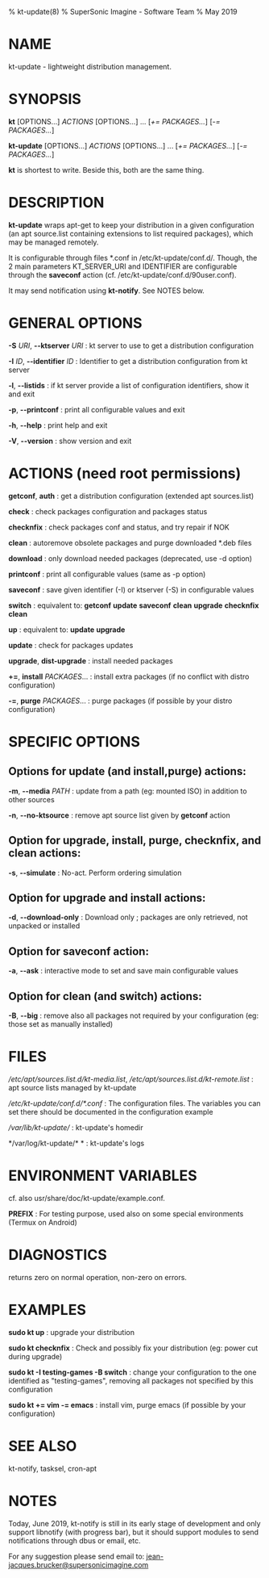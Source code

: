 % kt-update(8)
% SuperSonic Imagine - Software Team
% May 2019

# NAME

kt-update - lightweight distribution management.


# SYNOPSIS

**kt** [OPTIONS...]  *ACTIONS* [OPTIONS...] ... [*+= PACKAGES...*] \[*-= PACKAGES...*]

**kt-update** [OPTIONS...]  *ACTIONS* [OPTIONS...] ... [*+= PACKAGES...*] \[*-= PACKAGES...*]

**kt** is shortest to write. Beside this, both are the same thing.

# DESCRIPTION

**kt-update** wraps apt-get to keep your distribution in a given configuration (an apt source.list containing extensions to list required packages), which may be managed remotely.

It is configurable through files \*.conf in /etc/kt-update/conf.d/. Though, the 2 main parameters KT\_SERVER\_URI and IDENTIFIER are configurable through the **saveconf** action (cf. /etc/kt-update/conf.d/90user.conf).

It may send notification using **kt-notify**. See NOTES below.

# GENERAL OPTIONS

**-S** *URI*, **--ktserver** *URI*
:  kt server to use to get a distribution configuration

**-I** *ID*, **--identifier** *ID*
:  Identifier to get a distribution configuration from kt server

**-l**, **--listids**
:  if kt server provide a list of configuration identifiers, show it and exit

**-p**, **--printconf**
:  print all configurable values and exit

**-h**, **--help**
:  print help and exit

**-V**, **--version**
:  show version and exit


# ACTIONS (need root permissions)

**getconf**, **auth**
:  get a distribution configuration (extended apt sources.list)

**check**
:  check packages configuration and packages status

**checknfix**
:  check packages conf and status, and try repair if NOK

**clean**
:  autoremove obsolete packages and purge downloaded \*.deb files

**download**
:  only download needed packages (deprecated, use -d option)

**printconf**
:  print all configurable values (same as -p option)

**saveconf**
:  save given identifier (-I) or ktserver (-S) in configurable values

**switch**
:  equivalent to: **getconf** **update** **saveconf** **clean** **upgrade** **checknfix** **clean**

**up**
:  equivalent to: **update** **upgrade**

**update**
:  check for packages updates

**upgrade**, **dist-upgrade**
:  install needed packages

**+=**, **install** *PACKAGES*...
:  install extra packages (if no conflict with distro configuration)

**-=**, **purge** *PACKAGES*...
:  purge packages (if possible by your distro configuration)


# SPECIFIC OPTIONS

## Options for update (and install,purge) actions:

**-m**, **--media** *PATH*
:  update from a path (eg: mounted ISO) in addition to other sources

**-n**, **--no-ktsource**
:  remove apt source list given by **getconf** action


## Option for **upgrade**, **install**, **purge**, **checknfix**, and **clean** actions:

**-s**, **--simulate**
:  No-act. Perform ordering simulation

## Option for **upgrade** and **install** actions:

**-d**, **--download-only**
:  Download only ; packages are only retrieved, not unpacked or installed

## Option for **saveconf** action:

**-a**, **--ask**
:  interactive mode to set and save main configurable values


## Option for clean (and switch) actions:

**-B**, **--big**
:  remove also all packages not required by your configuration (eg: those set as manually installed)


# FILES

*/etc/apt/sources.list.d/kt-media.list*, */etc/apt/sources.list.d/kt-remote.list*
:  apt source lists managed by kt-update

*/etc/kt-update/conf.d/\*.conf*
:  The configuration files. The variables you can set there should be documented in the configuration example

*/var/lib/kt-update/*
:  kt-update's homedir

*/var/log/kt-update/\* *
:  kt-update's logs

# ENVIRONMENT VARIABLES

cf. also usr/share/doc/kt-update/example.conf.

**PREFIX**
:  For testing purpose, used also on some special environments (Termux on Android)

# DIAGNOSTICS

returns zero on normal operation, non-zero on errors.


# EXAMPLES

**sudo kt up**
:  upgrade your distribution

**sudo kt checknfix**
:  Check and possibly fix your distribution (eg: power cut during upgrade)

**sudo kt -I testing-games -B switch**
:  change your configuration to the one identified as "testing-games", removing all packages not specified by this configuration

**sudo kt += vim -= emacs**
:  install vim, purge emacs (if possible by your configuration)


# SEE ALSO

kt-notify, tasksel, cron-apt


# NOTES

Today, June 2019, kt-notify is still in its early stage of development and only support libnotify (with progress bar), but it should support modules to send notifications through dbus or email, etc.

For any suggestion please send email to: <jean-jacques.brucker@supersonicimagine.com>


